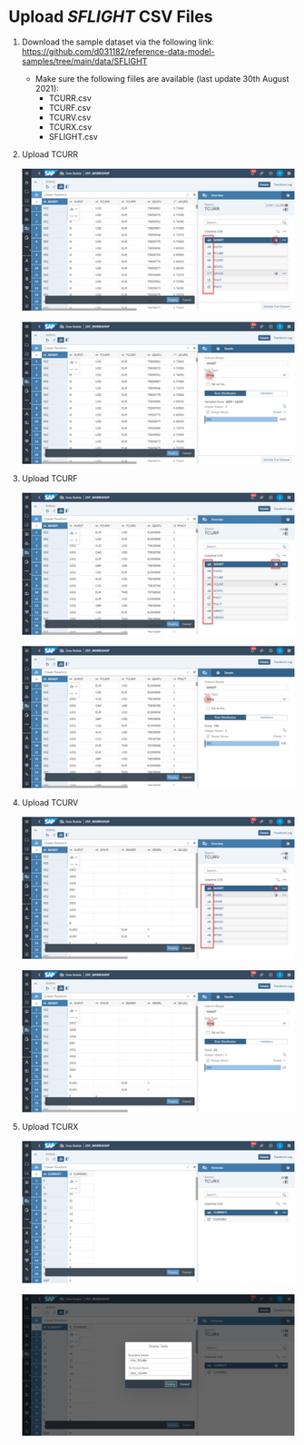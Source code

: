 # Upload <i>SFLIGHT</i> CSV Files
1. Download the sample dataset via the following link:
https://github.com/d031182/reference-data-model-samples/tree/main/data/SFLIGHT
    - Make sure the following fiiles are available (last update 30th August 2021):
        - TCURR.csv
        - TCURF.csv
        - TCURV.csv
        - TCURX.csv
        - SFLIGHT.csv
       

2. Upload TCURR
<br><br>![](/exercises/ex1/images/create_tcurr_01.png)
<br><br>![](/exercises/ex1/images/create_tcurr_02.png)


3. Upload TCURF
<br><br>![](/exercises/ex1/images/create_tcurf_01.png)
<br><br>![](/exercises/ex1/images/create_tcurf_02.png)

4. Upload TCURV
<br><br>![](/exercises/ex1/images/create_tcurv_01.png)
<br><br>![](/exercises/ex1/images/create_tcurv_02.png)
        
        
5. Upload TCURX
<br><br>![](/exercises/ex1/images/create_tcurx_01.png)
<br><br>![](/exercises/ex1/images/create_tcurx_02.png)
